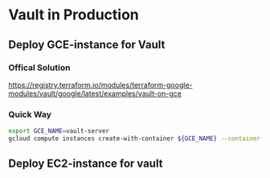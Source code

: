 # Vault in Production

## Deploy GCE-instance for Vault

### Offical Solution
https://registry.terraform.io/modules/terraform-google-modules/vault/google/latest/examples/vault-on-gce

### Quick Way
```bash
export GCE_NAME=vault-server
gcloud compute instances create-with-container ${GCE_NAME} --container-image vault:1.13.1

```



## Deploy EC2-instance for vault
